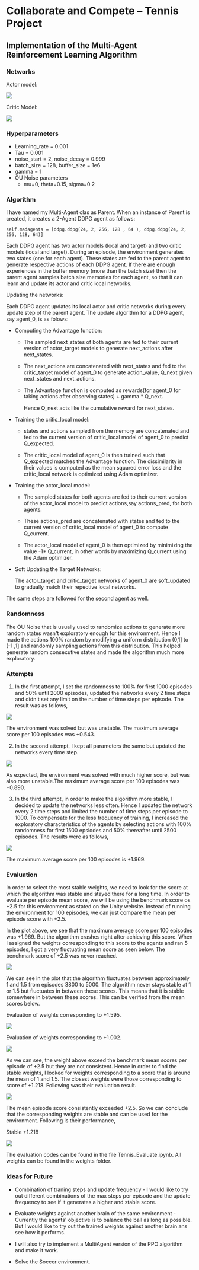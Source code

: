 # Collaborate and Compete – Tennis Project

## Implementation of the Multi-Agent Reinforcement Learning Algorithm


### Networks

Actor model:

![](images/actor_model.PNG)

Critic Model:

![](images/critic_model.PNG)



### Hyperparameters

- Learning_rate = 0.001
- Tau = 0.001
- noise_start = 2, noise_decay = 0.999
- batch_size = 128, buffer_size = 1e6
- gamma = 1
- OU Noise parameters
  - mu=0, theta=0.15, sigma=0.2 


### Algorithm

I have named my Multi-Agent clas as Parent. When an instance of Parent is created, it creates a 2-Agent DDPG agent as follows:
```
self.madagents = [ddpg.ddpg(24, 2, 256, 128 , 64 ), ddpg.ddpg(24, 2, 256, 128, 64)]

```
Each DDPG agent has two actor models (local and target) and two critic models (local and target). During an episode, the environment generates two states (one for each agent). These states are fed to the parent agent to generate respective actions of each DDPG agent.
If there are enough experiences in the buffer memory (more than the batch size) then the parent agent samples batch size memories for each agent, so that it can learn and update its actor and critic local networks.

Updating the networks:


Each DDPG agent updates its local actor and critic networks during every update step of the parent agent. The update algorithm for a DDPG agent, say agent_0, is as folows:

- Computing the Advantage function:
  - The sampled next_states of both agents are fed to their current version of actor_target models to generate next_actions after
    next_states.
  - The next_actions are concatenated with next_states and fed to the critic_target model of agent_0 to generate action_value, Q_next       given next_states and next_actions.
  - The Advantage function is computed as rewards(for agent_0 for taking actions after observing states) + gamma * Q_next.
  
    Hence Q_next acts like the cumulative reward for next_states.
   
- Training the critic_local model:
  - states and actions sampled from the memory are concatenated and fed to the current version of critic_local model of agent_0 to           predict Q_expected.
  
  - The critic_local model of agent_0 is then trained such that Q_expected matches the Advantage function. The dissimilarity in their       values is computed as the mean squared error loss and the critic_local network is optimized using Adam optimizer.
    
- Training the actor_local model:
  - The sampled states for both agents are fed to their current version of the actor_local model to predict actions,say actions_pred,       for both agents.
  
  - These actions_pred are concatenated with states and fed to the current version of critic_local model of agent_0 to compute               Q_current.
  
  - The actor_local model of agent_0 is then optimized by minimizing the value -1* Q_current, in other words by maximizing Q_current         using the Adam optimizer.
    
- Soft Updating the Target Networks:

  The actor_target and critic_target networks of agent_0 are soft_updated to gradually match their repective local networks.
  
The same steps are followed for the second agent as well.

### Randomness

The OU Noise that is usually used to randomize actions to generate more random states wasn't exploratory enough for this environment. Hence I made the actions 100% random by modifying a uniform distribution (0,1] to (-1 ,1] and randomly sampling actions from this distribution. This helped generate random consecutive states and made the algorithm much more exploratory.


### Attempts

1. In the first attempt, I set the randomness to 100% for first 1000 episodes and 50% until 2000 episodes, updated the networks every 2 time steps and didn't set any limit on the number of time steps per episode. The result was as follows,

![](images/first.JPG)

The environment was solved but was unstable. The maximum average score per 100 episodes was +0.543.

2. In the second attempt, I kept all parameters the same but updated the networks every time step. 

![](images/second.JPG)

As expected, the environment was solved with much higher score, but was also more unstable.The maximum average score per 100 episodes was +0.890.

3. In the third attempt, in order to make the algorithm more stable, I decided to update the networks less often. Hence I updated the network every 2 time steps and limited the number of time steps per episode to 1000. To compensate for the less frequency of training, I increased the exploratory characteristics of the agents by selecting actions with 100% randomness for first 1500 epsiodes and 50% thereafter until 2500 episodes. The results were as follows,

![](images/third.JPG)

The maximum average score per 100 episodes is +1.969.

### Evaluation

In order to select the most stable weights, we need to look for the score at which the algorithm was stable and stayed there for a long time. In order to evaluate per episode mean score, we will be using the benchmark score os +2.5 for this environment as stated on the Unity website. Instead of running the environment for 100 episodes, we can just compare the mean per episode score with +2.5.

In the plot above, we see that the maximum average score per 100 episodes was +1.969. But the algorithm crashes right after achieving this score. When I assigned the weights corresponding to this score to the agents and ran 5 episodes, I got a very fluctuating mean score as seen below. The benchmark score of +2.5 was never reached.

![](images/1.969.PNG)

We can see in the plot that the algorithm fluctuates between approximately 1 and 1.5 from episodes 3800 to 5000. The algorithm never stays stable at 1 or 1.5 but fluctuates in between these scores. This means that it is stable somewhere in between these scores. This can be verified from the mean scores below.

Evaluation of weights corresponding to +1.595.

![](images/1.595.PNG)

Evaluation of weights corresponding to +1.002.

![](images/1.002.PNG)

As we can see, the weight above exceed the benchmark mean scores per episode of +2.5 but they are not consistent.
Hence in order to find the stable weights, I looked for weights corresponding to a score that is around the mean of 1 and 1.5. The closest weights were those corresponding to score of +1.218. Following was their evaluation result.

![](images/1.218.PNG)

The mean episode score consistently exceeded +2.5. So we can conclude that the corresponding weights are stable and can be used for the environment. Following is their performance,

Stable +1.218

![](gifs/1.218.gif)


The evaluation codes can be found in the file Tennis_Evaluate.ipynb. All weights can be found in the weights folder.


### Ideas for Future

- Combination of traning steps and update frequency - I would like to try out different combinations of the max steps per episode and     the update frequency to see if it generates a higher and stable score.

- Evaluate weights against another brain of the same environment - Currently the agents' objective is to balance the ball as long as       possible. But I would like to try out the trained weights against another brain ans see how it performs.

- I will also try to implement a MultiAgent version of the PPO algorithm and make it work.

- Solve the Soccer environment.




























